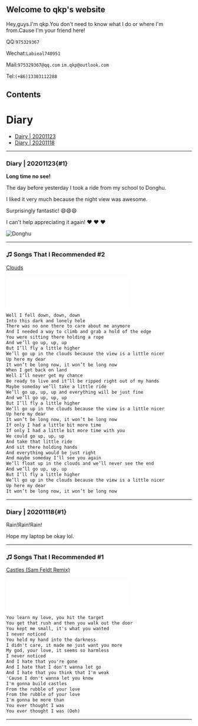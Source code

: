 ## Welcome to qkp's website

Hey,guys.I'm qkp.You don't need to know what I do or where I'm from.Cause I'm your friend here!

QQ:`975329367`

Wechat:`Labieal740951`

Mail:`975329367@qq.com`    `im.qkp@outlook.com`

Tel:`(+86)13303112288`

## Contents
# Diary
* [Dairy | 20201123](#1)
* [Diary | 20201118](#2)
***********

### Diary | 20201123{#1}

**Long time no see!**


The day before yesterday I took a ride from my school to Donghu.


I liked it very much because the night view was awesome.


Surprisingly fantastic! :smile::smile::smile:


I can't help appreciating it again! &#10084; &#10084; &#10084;

![Donghu](D:\imqkpwebsoource\20201123donghu\1.jpg)

**********

### &#9835; Songs That I Recommended #2
[Clouds](https://music.163.com/song?id=26418207&userid=410950958)

<iframe frameborder="no" border="0" marginwidth="0" marginheight="0" width=330 height=86 src="//music.163.com/outchain/player?type=2&id=26418207&auto=1&height=66"></iframe>

```markdown
Well I fell down, down, down
Into this dark and lonely hole
There was no one there to care about me anymore
And I needed a way to climb and grab a hold of the edge
You were sitting there holding a rope
And we’ll go up, up, up
But I’ll fly a little higher
We’ll go up in the clouds because the view is a little nicer
Up here my dear
It won’t be long now, it won’t be long now
When I get back on land
Well I’ll never get my chance
Be ready to live and it’ll be ripped right out of my hands
Maybe someday we’ll take a little ride
We’ll go up, up, up and everything will be just fine
And we’ll go up, up, up
But I’ll fly a little higher
We’ll go up in the clouds because the view is a little nicer
Up here my dear
It won’t be long now, it won’t be long now
If only I had a little bit more time
If only I had a little bit more time with you
We could go up, up, up
And take that little ride
And sit there holding hands
And everything would be just right
And maybe someday I’ll see you again
We’ll float up in the clouds and we’ll never see the end
And we’ll go up, up, up
But I’ll fly a little higher
We’ll go up in the clouds because the view is a little nicer
Up here my dear
It won’t be long now, it won’t be long now
```

**********

### Diary | 20201118{#1}

Rain!Rain!Rain!

Hope my laptop be okay lol.

*********

### &#9835; Songs That I Recommended #1
[Castles (Sam Feldt Remix)](https://music.163.com/song?id=1381738255&userid=410950958)

<iframe frameborder="no"
border="0" marginwidth="0" marginheight="0" width=330 height=86 
src="//music.163.com/outchain/player?type=2&id=1381738255&auto=1&height=66">
</iframe>

```markdown
You learn my love, you hit the target
You get that rush and then you walk out the door
You kept me small, it's what you wanted
I never noticed
You held my hand into the darkness
I didn't care, it made me just want you more
My god, your love, it seems so harmless
I never noticed
And I hate that you're gone
And I hate that I don't wanna let go
And I hate that you think that I'm weak
'Cause I don't wanna let you know
I'm gonna build castles
From the rubble of your love
From the rubble of your love
I'm gonna be more than
You ever thought I was
You ever thought I was (Ooh)
```
**********
